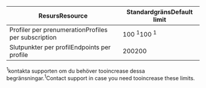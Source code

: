 | <span data-ttu-id="3d3c2-101">Resurs</span><span class="sxs-lookup"><span data-stu-id="3d3c2-101">Resource</span></span> | <span data-ttu-id="3d3c2-102">Standardgräns</span><span class="sxs-lookup"><span data-stu-id="3d3c2-102">Default limit</span></span> |
| --- | --- |
| <span data-ttu-id="3d3c2-103">Profiler per prenumeration</span><span class="sxs-lookup"><span data-stu-id="3d3c2-103">Profiles per subscription</span></span> |<span data-ttu-id="3d3c2-104">100 <sup>1</sup></span><span class="sxs-lookup"><span data-stu-id="3d3c2-104">100 <sup>1</sup></span></span> |
| <span data-ttu-id="3d3c2-105">Slutpunkter per profil</span><span class="sxs-lookup"><span data-stu-id="3d3c2-105">Endpoints per profile</span></span> |<span data-ttu-id="3d3c2-106">200</span><span class="sxs-lookup"><span data-stu-id="3d3c2-106">200</span></span> |

<span data-ttu-id="3d3c2-107"><sup>1</sup>kontakta supporten om du behöver tooincrease dessa begränsningar.</span><span class="sxs-lookup"><span data-stu-id="3d3c2-107"><sup>1</sup>Contact support in case you need tooincrease these limits.</span></span>

